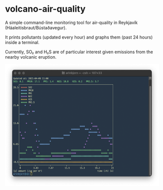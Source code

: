 # volcano-air-quality

A simple command-line monitoring tool for air-quality in Reykjavík (Háaleitisbraut/Bústaðavegur).

It prints pollutants (updated every hour) and graphs them (past 24 hours) inside a terminal.

Currently, SO₂ and H₂S are of particular interest given emissions from the nearby volcanic eruption.

<img src="image.png" height="400">
